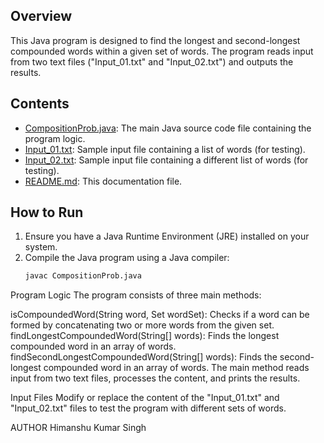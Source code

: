 ## Overview
This Java program is designed to find the longest and second-longest compounded words within a given set of words. The program reads input from two text files ("Input_01.txt" and "Input_02.txt") and outputs the results.

## Contents
- [CompositionProb.java](CompositionProb.java): The main Java source code file containing the program logic.
- [Input_01.txt](Input_01.txt): Sample input file containing a list of words (for testing).
- [Input_02.txt](Input_02.txt): Sample input file containing a different list of words (for testing).
- [README.md](README.md): This documentation file.

## How to Run
1. Ensure you have a Java Runtime Environment (JRE) installed on your system.
2. Compile the Java program using a Java compiler:
   ```bash
   javac CompositionProb.java

Program Logic
The program consists of three main methods:

isCompoundedWord(String word, Set<String> wordSet): Checks if a word can be formed by concatenating two or more words from the given set.
findLongestCompoundedWord(String[] words): Finds the longest compounded word in an array of words.
findSecondLongestCompoundedWord(String[] words): Finds the second-longest compounded word in an array of words.
The main method reads input from two text files, processes the content, and prints the results.

Input Files
Modify or replace the content of the "Input_01.txt" and "Input_02.txt" files to test the program with different sets of words.

AUTHOR 
Himanshu Kumar Singh
